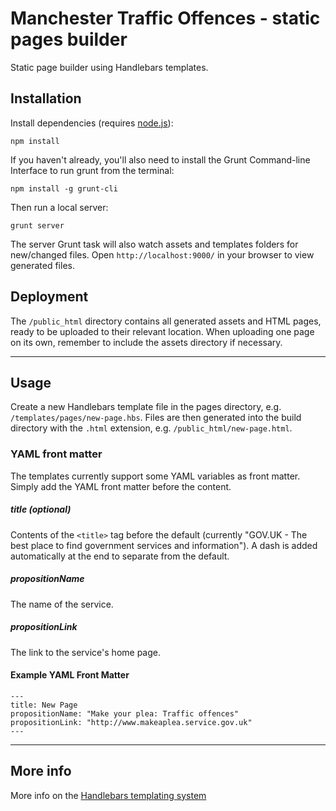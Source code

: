# Manchester Traffic Offences - static pages builder

Static page builder using Handlebars templates.

## Installation

Install dependencies (requires [node.js](http://nodejs.org/)):

```
npm install
```

If you haven't already, you'll also need to install the Grunt Command-line Interface to run grunt from the terminal:

```
npm install -g grunt-cli
```


Then run a local server:

```
grunt server
```

The server Grunt task will also watch assets and templates folders for new/changed files. Open `http://localhost:9000/` in your browser to view generated files.

## Deployment

The `/public_html` directory contains all generated assets and HTML pages, ready to be uploaded to their relevant location. When uploading one page on its own, remember to include the assets directory if necessary.

---

## Usage

Create a new Handlebars template file in the pages directory, e.g. `/templates/pages/new-page.hbs`. Files are then generated into the build directory with the `.html` extension, e.g. `/public_html/new-page.html`.

### YAML front matter

The templates currently support some YAML variables as front matter. Simply add the YAML front matter before the content.

##### title (optional)

Contents of the `<title>` tag before the default (currently "GOV.UK - The best place to find government services and information"). A dash is added automatically at the end to separate from the default.


##### propositionName

The name of the service.


##### propositionLink

The link to the service's home page.


#### Example YAML Front Matter

```
---
title: New Page
propositionName: "Make your plea: Traffic offences"
propositionLink: "http://www.makeaplea.service.gov.uk"
---
```


---

## More info

More info on the [Handlebars templating system](http://handlebarsjs.com/)

